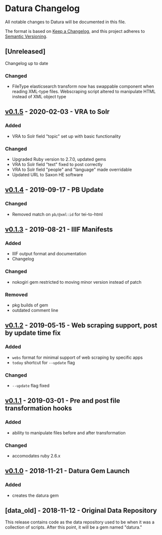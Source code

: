 # Datura Changelog

All notable changes to Datura will be documented in this file.

The format is based on [Keep a Changelog](https://keepachangelog.com/en/1.0.0/),
and this project adheres to [Semantic
Versioning](https://semver.org/spec/v2.0.0.html).

## [Unreleased]
Changelog up to date

### Changed

- FileType elasticsearch transform now has swappable component when reading
XML-type files. Webscraping script altered to manipulate HTML instead of
XML object type

## [v0.1.5](https://github.com/CDRH/datura/compare/v0.1.4...v0.1.5) - 2020-02-03 - VRA to Solr

### Added
- VRA to Solr field "topic" set up with basic functionality

### Changed
- Upgraded Ruby version to 2.7.0, updated gems
- VRA to Solr field "text" fixed to post correctly
- VRA to Solr field "people" and "language" made overridable
- Updated URL to Saxon HE software

## [v0.1.4](https://github.com/CDRH/datura/compare/v0.1.3...v0.1.4) - 2019-09-17 - PB Update

### Changed
- Removed match on `pb/@xml:id` for tei-to-html

## [v0.1.3](https://github.com/CDRH/datura/compare/v0.1.2...v0.1.3) - 2019-08-21 - IIIF Manifests

### Added
- IIIF output format and documentation
- Changelog

### Changed
- nokogiri gem restricted to moving minor version instead of patch

### Removed
- pkg builds of gem
- outdated comment line

## [v0.1.2](https://github.com/CDRH/datura/compare/v0.1.1...v0.1.2) - 2019-05-15 - Web scraping support, post by update time fix

### Added
- `webs` format for minimal support of web scraping by specific apps
- `today` shortcut for `--update` flag

### Changed
- `--update` flag fixed

## [v0.1.1](https://github.com/CDRH/datura/compare/v0.1.0...v0.1.1) - 2019-03-01 - Pre and post file transformation hooks

### Added
- ability to manipulate files before and after transformation

### Changed
- accomodates ruby 2.6.x

## [v0.1.0](https://github.com/CDRH/datura/compare/data_old...v0.1.0) - 2018-11-21 - Datura Gem Launch

### Added
- creates the datura gem

## [data_old] - 2018-11-12 - Original Data Repository

This release contains code as the data repository used to be when it was a collection of scripts. After this point, it will be a gem named "datura."
